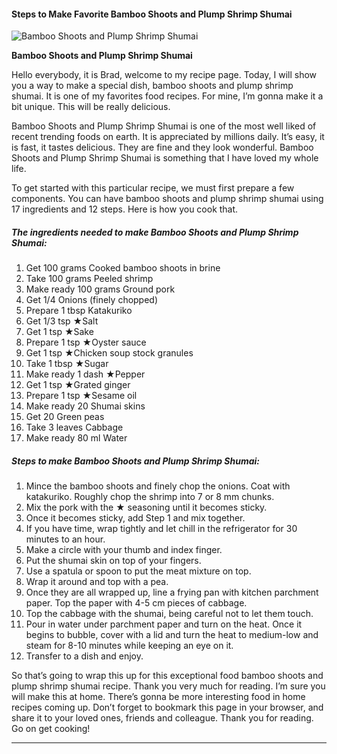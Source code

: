             

#### Steps to Make Favorite Bamboo Shoots and Plump Shrimp Shumai

![Bamboo Shoots and Plump Shrimp Shumai](https://img-global.cpcdn.com/recipes/6032728651726848/751x532cq70/bamboo-shoots-and-plump-shrimp-shumai-recipe-main-photo.jpg)

**Bamboo Shoots and Plump Shrimp Shumai**

Hello everybody, it is Brad, welcome to my recipe page. Today, I will show you a way to make a special dish, bamboo shoots and plump shrimp shumai. It is one of my favorites food recipes. For mine, I’m gonna make it a bit unique. This will be really delicious.

Bamboo Shoots and Plump Shrimp Shumai is one of the most well liked of recent trending foods on earth. It is appreciated by millions daily. It’s easy, it is fast, it tastes delicious. They are fine and they look wonderful. Bamboo Shoots and Plump Shrimp Shumai is something that I have loved my whole life.

To get started with this particular recipe, we must first prepare a few components. You can have bamboo shoots and plump shrimp shumai using 17 ingredients and 12 steps. Here is how you cook that.

##### The ingredients needed to make Bamboo Shoots and Plump Shrimp Shumai:

1.  Get 100 grams Cooked bamboo shoots in brine
2.  Take 100 grams Peeled shrimp
3.  Make ready 100 grams Ground pork
4.  Get 1/4 Onions (finely chopped)
5.  Prepare 1 tbsp Katakuriko
6.  Get 1/3 tsp ★Salt
7.  Get 1 tsp ★Sake
8.  Prepare 1 tsp ★Oyster sauce
9.  Get 1 tsp ★Chicken soup stock granules
10.  Take 1 tbsp ★Sugar
11.  Make ready 1 dash ★Pepper
12.  Get 1 tsp ★Grated ginger
13.  Prepare 1 tsp ★Sesame oil
14.  Make ready 20 Shumai skins
15.  Get 20 Green peas
16.  Take 3 leaves Cabbage
17.  Make ready 80 ml Water

##### Steps to make Bamboo Shoots and Plump Shrimp Shumai:

1.  Mince the bamboo shoots and finely chop the onions. Coat with katakuriko. Roughly chop the shrimp into 7 or 8 mm chunks.
2.  Mix the pork with the ★ seasoning until it becomes sticky.
3.  Once it becomes sticky, add Step 1 and mix together.
4.  If you have time, wrap tightly and let chill in the refrigerator for 30 minutes to an hour.
5.  Make a circle with your thumb and index finger.
6.  Put the shumai skin on top of your fingers.
7.  Use a spatula or spoon to put the meat mixture on top.
8.  Wrap it around and top with a pea.
9.  Once they are all wrapped up, line a frying pan with kitchen parchment paper. Top the paper with 4-5 cm pieces of cabbage.
10.  Top the cabbage with the shumai, being careful not to let them touch.
11.  Pour in water under parchment paper and turn on the heat. Once it begins to bubble, cover with a lid and turn the heat to medium-low and steam for 8-10 minutes while keeping an eye on it.
12.  Transfer to a dish and enjoy.

So that’s going to wrap this up for this exceptional food bamboo shoots and plump shrimp shumai recipe. Thank you very much for reading. I’m sure you will make this at home. There’s gonna be more interesting food in home recipes coming up. Don’t forget to bookmark this page in your browser, and share it to your loved ones, friends and colleague. Thank you for reading. Go on get cooking!

* * *